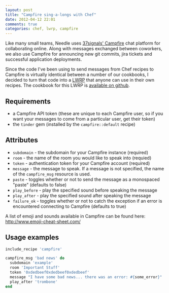 ```yaml
---
layout: post
title: "Campfire sing-a-longs with Chef"
date: 2012-04-12 22:01
comments: true
categories: chef, lwrp, campfire
---
```


Like many small teams, Needle uses [37signals' Campfire](http://www.campfirenow.com) chat platform for collaborating online. Along with messages exchanged between coworkers, we also use Campfire for announcing new git commits, jira tickets and successful application deployments.

Since the code I've been using to send messages from Chef recipes to Campfire is virtually identical between a number of our cookbooks, I decided to turn that code into a [LWRP](http://wiki.opscode.com/display/chef/Lightweight+Resources+and+Providers+%28LWRP%29) that anyone can use in their own recipes. The cookbook for this LWRP is [available on github](http://github.com/cwjohnston/chef-campfire).

## Requirements

* a Campfire API token (these are unique to each Campfire user, so if you want your messages to come from a particular user, get their token)
* the `tinder` gem (installed by the `campfire::default` recipe)

## Attributes

* `subdomain` - the subdomain for your Campfire instance (required)
* `room` - the name of the room you would like to speak into (requied)
* `token` - authentication token for your Campfire account (required)
* `message` - the message to speak. If a message is not specified, the name of the `campfire_msg` resource is used.
* `paste` - toggles whether or not to send the message as a monospaced "paste" (defaults to false)
* `play_before` - play the specified sound before speaking the message
* `play_after` - play the specified sound after speaking the message
* `failure_ok` - toggles whether or not to catch the exception if an error is encountered connecting to Campfire (defaults to true)

A list of emoji and sounds available in Campfire can be found here: http://www.emoji-cheat-sheet.com/ 

## Usage examples

``` ruby
include_recipe 'campfire'

campfire_msg 'bad news' do
  subdomain 'example'
  room 'Important Stuff'
  token '0xdedbeef0xdedbeef0xdedbeef'
  message "I have some bad news... there was an error: #{some_error}"
  play_after 'trombone'
end
```
